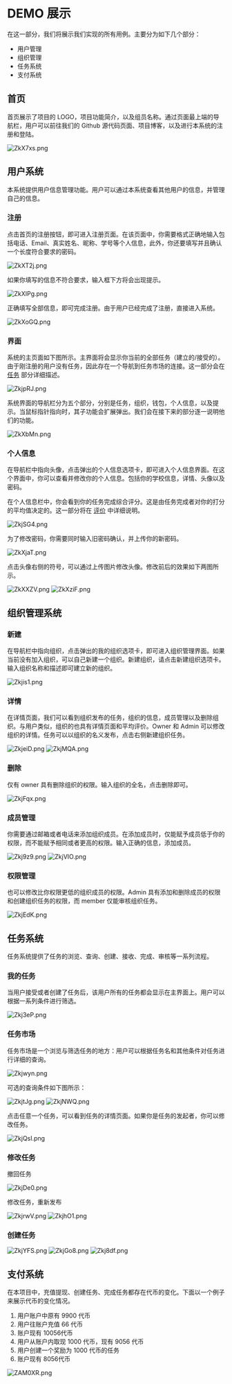 # DEMO 展示

在这一部分，我们将展示我们实现的所有用例。主要分为如下几个部分：
- 用户管理
- 组织管理
- 任务系统
- 支付系统

## 首页

首页展示了项目的 LOGO，项目功能简介，以及组员名称。通过页面最上端的导航栏，用户可以前往我们的 Github 源代码页面、项目博客，以及进行本系统的注册和登陆。

<img src="https://s2.ax1x.com/2019/06/24/ZkX7xs.png" alt="ZkX7xs.png" border="0">

## 用户系统

本系统提供用户信息管理功能。用户可以通过本系统查看其他用户的信息，并管理自己的信息。

### 注册

点击首页的注册按钮，即可进入注册页面。在该页面中，你需要格式正确地输入包括电话、Email、真实姓名、昵称、学号等个人信息，此外，你还要填写并且确认一个长度符合要求的密码。

<img src="https://s2.ax1x.com/2019/06/24/ZkXT2j.png" alt="ZkXT2j.png" border="0">

如果你填写的信息不符合要求，输入框下方将会出现提示。

<img src="https://s2.ax1x.com/2019/06/24/ZkXIPg.png" alt="ZkXIPg.png" border="0">

正确填写全部信息，即可完成注册。由于用户已经完成了注册，直接进入系统。

<img src="https://s2.ax1x.com/2019/06/24/ZkXoGQ.png" alt="ZkXoGQ.png" border="0">

### 界面

系统的主页面如下图所示。主界面将会显示你当前的全部任务（建立的/接受的）。由于刚注册的用户没有任务，因此存在一个导航到任务市场的连接。这一部分会在 [任务](##任务) 部分详细描述。

<img src="https://s2.ax1x.com/2019/06/24/ZkjpRJ.png" alt="ZkjpRJ.png" border="0">

系统界面的导航栏分为五个部分，分别是任务，组织，钱包，个人信息，以及提示。当鼠标指针指向时，其子功能会扩展弹出。我们会在接下来的部分逐一说明他们的功能。

<img src="https://s2.ax1x.com/2019/06/24/ZkXbMn.png" alt="ZkXbMn.png" border="0">

### 个人信息

在导航栏中指向头像，点击弹出的个人信息选项卡，即可进入个人信息界面。在这个界面中，你可以查看并修改你的个人信息。包括你的学校信息，详情、头像以及密码。

在个人信息栏中，你会看到你的任务完成综合评分。这是由任务完成者对你的打分的平均值决定的。这一部分将在 [评价](##评价) 中详细说明。

<img src="https://s2.ax1x.com/2019/06/24/ZkjSG4.png" alt="ZkjSG4.png" border="0">

为了修改密码，你需要同时输入旧密码确认，并上传你的新密码。

<img src="https://s2.ax1x.com/2019/06/24/ZkXjaT.png" alt="ZkXjaT.png" border="0">

点击头像右侧的符号，可以通过上传图片修改头像。修改前后的效果如下两图所示。

<img src="https://s2.ax1x.com/2019/06/24/ZkXXZV.png" alt="ZkXXZV.png" border="0">
<img src="https://s2.ax1x.com/2019/06/24/ZkXziF.png" alt="ZkXziF.png" border="0" />

## 组织管理系统

### 新建

在导航栏中指向组织，点击弹出的我的组织选项卡，即可进入组织管理界面。如果当前没有加入组织，可以自己新建一个组织。新建组织，请点击新建组织选项卡。输入组织名称和描述即可建立新的组织。

<img src="https://s2.ax1x.com/2019/06/24/Zkjis1.png" alt="Zkjis1.png" border="0">

### 详情

在详情页面，我们可以看到组织发布的任务，组织的信息，成员管理以及删除组织。与用户类似，组织的也具有详情页面和平均评价。Owner 和 Admin 可以修改组织的详情。任务可以以组织的名义发布，点击右侧新建组织任务。

<img src="https://s2.ax1x.com/2019/06/24/ZkjeiD.png" alt="ZkjeiD.png" border="0">
<img src="https://s2.ax1x.com/2019/06/24/ZkjMQA.png" alt="ZkjMQA.png" border="0">

### 删除

仅有 owner 具有删除组织的权限。输入组织的全名，点击删除即可。

<img src="https://s2.ax1x.com/2019/06/24/ZkjFqx.png" alt="ZkjFqx.png" border="0">

### 成员管理

你需要通过邮箱或者电话来添加组织成员。在添加成员时，仅能赋予成员低于你的权限，而不能赋予相同或者更高的权限。输入正确的信息，添加成员。

<img src="https://s2.ax1x.com/2019/06/24/Zkj9z9.png" alt="Zkj9z9.png" border="0">
<img src="https://s2.ax1x.com/2019/06/24/ZkjVIO.png" alt="ZkjVIO.png" border="0">

### 权限管理

也可以修改比你权限更低的组织成员的权限。Admin 具有添加和删除成员的权限和创建组织任务的权限，而 member 仅能审核组织任务。

<img src="https://s2.ax1x.com/2019/06/24/ZkjEdK.png" alt="ZkjEdK.png" border="0">

## 任务系统

任务系统提供了任务的浏览、查询、创建、接收、完成、审核等一系列流程。

### 我的任务

当用户接受或者创建了任务后，该用户所有的任务都会显示在主界面上。用户可以根据一系列条件进行筛选。

<img src="https://s2.ax1x.com/2019/06/24/Zkj3eP.png" alt="Zkj3eP.png" border="0">

### 任务市场

任务市场是一个浏览与筛选任务的地方：用户可以根据任务名和其他条件对任务进行详细的查询。

<img src="https://s2.ax1x.com/2019/06/24/Zkjwyn.png" alt="Zkjwyn.png" border="0">

可选的查询条件如下图所示：

<img src="https://s2.ax1x.com/2019/06/24/ZkjtJg.png" alt="ZkjtJg.png" border="0">
<img src="https://s2.ax1x.com/2019/06/24/ZkjNWQ.png" alt="ZkjNWQ.png" border="0">

点击任意一个任务，可以看到任务的详情页面。如果你是任务的发起者，你可以修改任务。

<img src="https://s2.ax1x.com/2019/06/24/ZkjQsI.png" alt="ZkjQsI.png" border="0">

### 修改任务

撤回任务

<img src="https://s2.ax1x.com/2019/06/24/ZkjDe0.png" alt="ZkjDe0.png" border="0">

修改任务，重新发布

<img src="https://s2.ax1x.com/2019/06/24/ZkjrwV.png" alt="ZkjrwV.png" border="0">
<img src="https://s2.ax1x.com/2019/06/24/ZkjhO1.png" alt="ZkjhO1.png" border="0">

### 创建任务


<img src="https://s2.ax1x.com/2019/06/24/ZkjYFS.png" alt="ZkjYFS.png" border="0">
<img src="https://s2.ax1x.com/2019/06/24/ZkjGo8.png" alt="ZkjGo8.png" border="0">
<img src="https://s2.ax1x.com/2019/06/24/Zkj8df.png" alt="Zkj8df.png" border="0">

## 支付系统

在本项目中，充值提现、创建任务、完成任务都存在代币的变化。下面以一个例子来展示代币的变化情况。
1. 用户账户中原有 9900 代币
2. 用户往账户充值 66 代币
3. 账户现有 10056代币
4. 用户从账户内取现 1000 代币，现有 9056 代币
5. 用户创建一个奖励为 1000 代币的任务
6. 账户现有 8056代币

<img src="https://s2.ax1x.com/2019/06/24/ZAM0XR.png" alt="ZAM0XR.png" border="0" />
